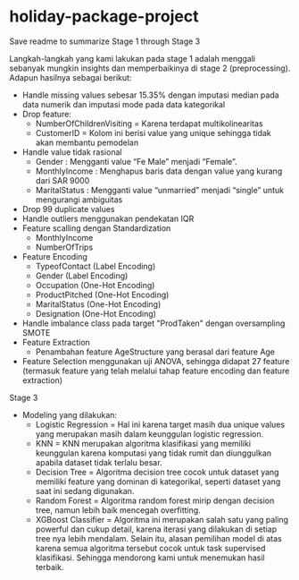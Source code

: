 # holiday-package-project
Save readme to summarize Stage 1 through Stage 3

Langkah-langkah yang kami lakukan pada stage 1 adalah menggali sebanyak mungkin insights dan memperbaikinya di stage 2 (preprocessing). Adapun hasilnya sebagai berikut:
- Handle missing values sebesar 15.35% dengan imputasi median pada data numerik dan imputasi mode pada data kategorikal
- Drop feature:
  - NumberOfChildrenVisiting = Karena terdapat multikolinearitas
  -  CustomerID = Kolom ini berisi value yang unique sehingga tidak akan membantu pemodelan
- Handle value tidak rasional 
  - Gender : Mengganti value “Fe Male” menjadi “Female”.
  - MonthlyIncome : Menghapus baris data dengan value yang kurang dari SAR 9000
  - MaritalStatus : Mengganti value “unmarried” menjadi “single” untuk mengurangi ambiguitas
- Drop 99 duplicate values
- Handle outliers menggunakan pendekatan IQR
- Feature scalling dengan Standardization
  - MonthlyIncome
  - NumberOfTrips
- Feature Encoding
  - TypeofContact (Label Encoding)
  - Gender (Label Encoding)
  - Occupation (One-Hot Encoding)
  - ProductPitched (One-Hot Encoding)
  - MaritalStatus (One-Hot Encoding)
  - Designation (One-Hot Encoding)
- Handle imbalance class pada target "ProdTaken" dengan oversampling SMOTE
- Feature Extraction 
  - Penambahan feature AgeStructure yang berasal dari feature Age
- Feature Selection menggunakan uji ANOVA, sehingga didapat 27 feature (termasuk feature yang telah melalui tahap feature encoding dan feature extraction)

Stage 3
- Modeling yang dilakukan: 
  - Logistic Regression = Hal ini karena target masih dua unique values yang merupakan masih dalam keunggulan logistic regression.
  - KNN = KNN merupakan algoritma klasifikasi yang memiliki keunggulan karena komputasi yang tidak rumit dan diunggulkan apabila dataset tidak terlalu besar.
  - Decision Tree = Algoritma decision tree cocok untuk dataset yang memiliki feature yang dominan di kategorikal, seperti dataset yang saat ini sedang digunakan.
  - Random Forest = Algoritma random forest mirip dengan decision tree, namun lebih baik mencegah overfitting.
  - XGBoost Classifier = Algoritma ini merupakan salah satu yang paling powerful dan cukup detail, karena iterasi yang dilakukan di setiap tree nya lebih mendalam.
Selain itu, alasan pemilihan model di atas karena semua algoritma tersebut cocok untuk task supervised klasifikasi. Sehingga mendorong kami untuk menemukan hasil terbaik. 
